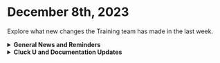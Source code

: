 # December 8th, 2023

Explore what new changes the Training team has made in the last week.

<details>

<summary><strong>General News and Reminders</strong></summary>

* **Game Tip for the Week:** We've now hit the season where all eyes are on 2024. So if you haven't seen all the trailers that came out of The Game Awards, check them out! Especially that Final Fantasy VII Rebirth trailer! 2024 is gon be gud.
* **SHOUT OUT** to all those who've successfully taken our [foundations-certification.md](../../cluck-university/rewst-foundations/foundations-certification.md "mention")Exam, and collected your prestigious **Certified Rewster** badge in Discord.&#x20;
  * Stay tuned for more information on how to get your official certification issued for sharing on LinkedIn, and hanging on your wall with pride.
* Reminder to express your interest in the App Platform Alpha Program by filling out the form on the [Broken link](broken-reference "mention") page.&#x20;
  * More info to come on the early January launch details next week.
* **Reminder about Cluck U Holiday Hours:**
  * Live Training will be unavailable from December 18th \~ January 8th for the Holidays and New Year
  * Feel free to sit by the fire, with a glass of bourbon, or tasty eggnog, and watch our videos while you wait with anticipation for our return
* Join us in our [Cluck-U Discord channel](https://discord.com/channels/936789089703845988/1121465945295167588) if you have any questions, comments, or concerns!

</details>

<details>

<summary><strong>Cluck U and Documentation Updates</strong></summary>

**What's New in Cluck University?**

* &#x20;[clean-automation](../../cluck-university/clean-automation/ "mention") landing page and course descriptions have been added!
  * Available now:[advanced-automation-concepts.md](../../cluck-university/clean-automation/advanced-automation-concepts.md "mention")
  * **Coming soon:**
    * [data-types-and-jinja.md](../../cluck-university/clean-automation/data-types-and-jinja.md "mention")
    * [modular-automation-through-abstraction.md](../../cluck-university/clean-automation/modular-automation-through-abstraction.md "mention")
    * [avoiding-automation-anti-patterns.md](../../cluck-university/clean-automation/avoiding-automation-anti-patterns.md "mention")
    * [Broken link](broken-reference "mention")

**New & Updated Pages:**

* Last week's Open Mic page and recording is available here: [dec-1st-2023-app-platform-ticket-generation-and-custom-integrations.md](../roc-open-mics/dec-1st-2023-app-platform-ticket-generation-and-custom-integrations.md "mention")
* [automate-documentation-with-robo-rewsty.md](../../cluck-university/electives/automate-documentation-with-robo-rewsty.md "mention")elective page added
* [connectwise-automate-integration-setup.md](../../documentation/integrations/rmm/connectwise-automate/connectwise-automate-integration-setup.md "mention")**:** Important note added regarding IP address restrictions. If applicable, add Rewst IP (3.139.170.31) to your allowed list.
* [support-priorities.md](../../support/roc-support/support-priorities.md "mention"): Added details on response objectives, operating hours, and holiday availability to our support section for your visibility.

</details>
